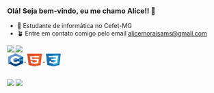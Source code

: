 ### Olá! Seja bem-vindo, eu me chamo Alice!! 👋

- 🌱 Estudante de informática no Cefet-MG
- 🪴 Entre em contato comigo pelo email alicemoraisams@gmail.com

<div>
  <a href="https://github.com/amorais19">
  <img height="180em" src="https://github-readme-stats.vercel.app/api?username=amorais19&show_icons=true&theme=dracula&include_all_commits=true&count=private=ture"/>
  <img height="180em" src="https://github-readme-stats.vercel.app/api/top-langs/?username=amorais19&layout=compact&langs_count=16&theme=dracula"/>
</div>

<div>
  <img align="center" alt="Amorais-C++" height="30" width="40" src="https://raw.githubusercontent.com/devicons/devicon/master/icons/cplusplus/cplusplus-original.svg">
  <img align="center" alt="Amorais-HTML" height="30" width="40" src="https://raw.githubusercontent.com/devicons/devicon/master/icons/html5/html5-original.svg">
  <img align="center" alt="Amorais-CSS" height="30" width="40" src="https://raw.githubusercontent.com/devicons/devicon/master/icons/css3/css3-original.svg">
</div>
  
  ##
  
<div>
  <a href="https://instagram.com/Amorais_19" target="_blank"><img src="https://img.shields.io/badge/Instagram-E4405F?style=for-the-badge&logo=instagram&logoColor=white"></a>
  <a href="mailto::contato@amorais19.tech"><img src="https://img.shields.io/badge/Gmail-D14836?style=for-the-badge&logo=gmail&logoColor=white"></a>
</div>
